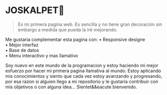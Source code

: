 # JOSKALPET🐹
>Es mi primera pagina web. Es sencilla y no tiene gran decoración sin embargo a medida que pueda la iré mejorando.

Me gustaria complementar esta pagina con:
• Responsive designe <br>
• Mejor interfaz <br>
• Base de datos <br>
• Menu interactivo y mas llamativo

Soy nuevo en este mundo de la programacion y estoy haciendo mi mejor esfuerzo por hacer mi primera pagina llamativa al mundo. Estoy aplicando mis conocimientos y siento que cada vez estoy avanzando y progresando, por esa razon si alguien llego a mi repositorio y le gustaria contribuir con mis objetivos o con alguna idea... Sientet&&eacute bienvenido.
